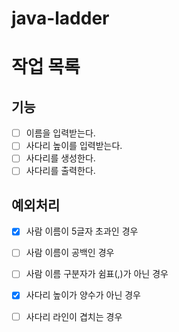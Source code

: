 # java-ladder

# 작업 목록

## 기능

- [ ] 이름을 입력받는다.
- [ ] 사다리 높이를 입력받는다.
- [ ] 사다리를 생성한다.
- [ ] 사다리를 출력한다.

## 예외처리

- [x] 사람 이름이 5글자 초과인 경우
- [ ] 사람 이름이 공백인 경우
- [ ] 사람 이름 구분자가 쉼표(,)가 아닌 경우
- [x] 사다리 높이가 양수가 아닌 경우
- [ ] 사다리 라인이 겹치는 경우

